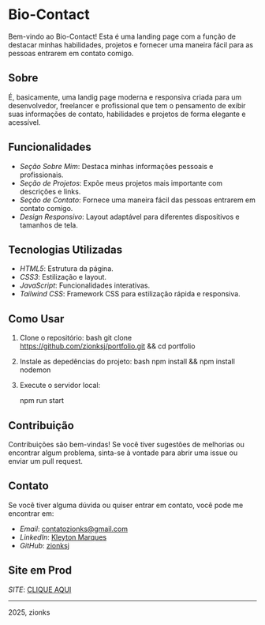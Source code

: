 # Bio-Contact

Bem-vindo ao Bio-Contact! Esta é uma landing page com a função de destacar minhas habilidades, projetos e fornecer uma maneira fácil para as pessoas entrarem em contato comigo.

## Sobre

É, basicamente, uma landig page moderna e responsiva criada para um desenvolvedor, freelancer e profissional que tem o pensamento de exibir suas informações de contato, habilidades e projetos de forma elegante e acessível.


## Funcionalidades

- *Seção Sobre Mim*: Destaca minhas informações pessoais e profissionais.
- *Seção de Projetos*: Expõe meus projetos mais importante com descrições e links.
- *Seção de Contato*: Fornece uma maneira fácil das pessoas entrarem em contato comigo.
- *Design Responsivo*: Layout adaptável para diferentes dispositivos e tamanhos de tela.

## Tecnologias Utilizadas

- *HTML5*: Estrutura da página.
- *CSS3*: Estilização e layout.
- *JavaScript*: Funcionalidades interativas.
- *Tailwind CSS*: Framework CSS para estilização rápida e responsiva.

## Como Usar

1. Clone o repositório:
    bash
    git clone https://github.com/zionksj/portfolio.git && cd portfolio
    

2. Instale as depedências do projeto:
    bash
    npm install && npm install nodemon
    

3. Execute o servidor local:
    
    npm run start
    

## Contribuição

Contribuições são bem-vindas! Se você tiver sugestões de melhorias ou encontrar algum problema, sinta-se à vontade para abrir uma issue ou enviar um pull request.

## Contato

Se você tiver alguma dúvida ou quiser entrar em contato, você pode me encontrar em:

- *Email*: [contatozionks@gmail.com](contatozionks@gmail.com)
- *LinkedIn*: [Kleyton Marques](https://www.linkedin.com/in/kleytonzj)
- *GitHub*: [zionksj](https://github.com/zionksj)

## Site em Prod

*SITE*: [CLIQUE AQUI](https://www.zionks.dev)

---

2025, zionks
